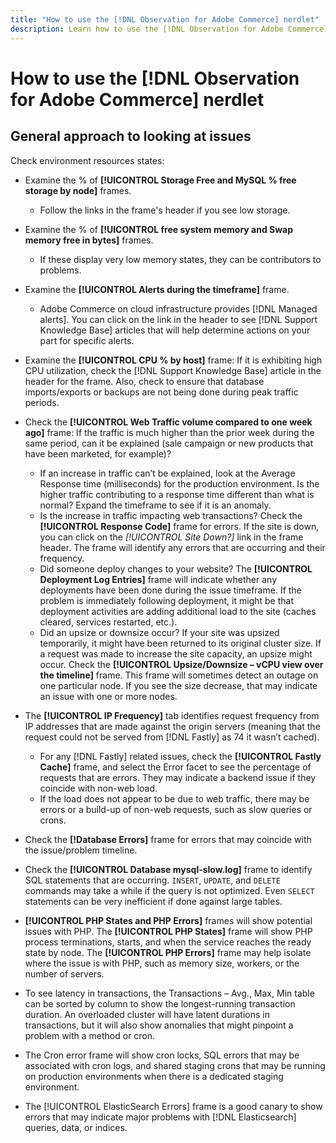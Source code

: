 ```yaml
---
title: "How to use the [!DNL Observation for Adobe Commerce] nerdlet"
description: Learn how to use the [!DNL Observation for Adobe Commerce] nerdlet.
---
```

# How to use the [!DNL Observation for Adobe Commerce] nerdlet

## General approach to looking at issues

Check environment resources states:

* Examine the % of **[!UICONTROL Storage Free and MySQL % free storage by node]** frames.

  * Follow the links in the frame's header if you see low storage.

* Examine the % of **[!UICONTROL free system memory and Swap memory free in bytes]** frames.

  * If these display very low memory states, they can be contributors to problems.

* Examine the **[!UICONTROL Alerts during the timeframe]** frame.

  * Adobe Commerce on cloud infrastructure provides [!DNL Managed alerts]. You can click on the link in the header to see [!DNL Support Knowledge Base] articles that will help determine actions on your part for specific alerts.

* Examine the **[!UICONTROL CPU % by host]** frame: If it is exhibiting high CPU utilization, check the [!DNL Support Knowledge Base] article in the header for the frame. Also, check to ensure that database imports/exports or backups are not being done during peak traffic periods.

* Check the **[!UICONTROL Web Traffic volume compared to one week ago]** frame: If the traffic is much higher than the prior week during the same period, can it be explained (sale campaign or new products that have been marketed, for example)?
  * If an increase in traffic can’t be explained, look at the Average Response time (milliseconds) for the production environment. Is the higher traffic contributing to a response time different than what is normal? Expand the timeframe to see if it is an anomaly.
  * Is the increase in traffic impacting web transactions? Check the **[!UICONTROL Response Code]** frame for errors. If the site is down, you can click on the *[!UICONTROL Site Down?]* link in the frame header. The frame will identify any errors that are occurring and their frequency.
  * Did someone deploy changes to your website? The **[!UICONTROL Deployment Log Entries]** frame will indicate whether any deployments have been done during the issue timeframe. If the problem is immediately following deployment, it might be that deployment activities are adding additional load to the site (caches cleared, services restarted, etc.).
  * Did an upsize or downsize occur? If your site was upsized temporarily, it might have been returned to its original cluster size. If a request was made to increase the site capacity, an upsize might occur. Check the **[!UICONTROL Upsize/Downsize – vCPU view over the timeline]** frame. This frame will sometimes detect an outage on one particular node. If you see the size decrease, that may indicate an issue with one or more nodes.
  
* The **[!UICONTROL IP Frequency]** tab identifies request frequency from IP addresses that are made against the origin servers (meaning that the request could not be served from [!DNL Fastly] as 74 it wasn’t cached).

  * For any [!DNL Fastly] related issues, check the **[!UICONTROL Fastly Cache]** frame, and select the Error facet to see the percentage of requests that are errors. They may indicate a backend issue if they coincide with non-web load.
  * If the load does not appear to be due to web traffic, there may be errors or a build-up of non-web requests, such as slow queries or crons.

* Check the **[!Database Errors]** frame for errors that may coincide with the issue/problem timeline. 
* Check the **[!UICONTROL Database mysql-slow.log]** frame to identify SQL statements that are occurring. `INSERT`, `UPDATE`, and `DELETE` commands may take a while if the query is not optimized. Even `SELECT` statements can be very inefficient if done against large tables.
* **[!UICONTROL PHP States and PHP Errors]** frames will show potential issues with PHP. The **[!UICONTROL PHP States]** frame will show PHP process terminations, starts, and when the service reaches the ready state by node. The **[!UICONTROL PHP Errors]** frame may help isolate where the issue is with PHP, such as memory size, workers, or the number of servers.
* To see latency in transactions, the Transactions – Avg., Max, Min table can be sorted by column to show the longest-running transaction duration. An overloaded cluster will have latent durations in transactions, but it will also show anomalies that might pinpoint a problem with a method or cron.
* The Cron error frame will show cron locks, SQL errors that may be associated with cron logs, and shared staging crons that may be running on production environments when there is a dedicated staging environment.
* The [!UICONTROL ElasticSearch Errors] frame is a good canary to show errors that may indicate major problems with [!DNL Elasticsearch] queries, data, or indices.




